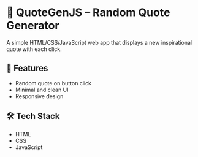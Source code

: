 # 🌟 QuoteGenJS – Random Quote Generator

A simple HTML/CSS/JavaScript web app that displays a new inspirational quote with each click.

## 🚀 Features
- Random quote on button click
- Minimal and clean UI
- Responsive design

## 🛠 Tech Stack
- HTML
- CSS
- JavaScript


